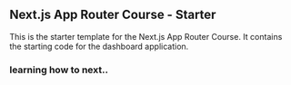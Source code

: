 ## Next.js App Router Course - Starter

This is the starter template for the Next.js App Router Course. It contains the starting code for the dashboard application.

###  learning how to next..
